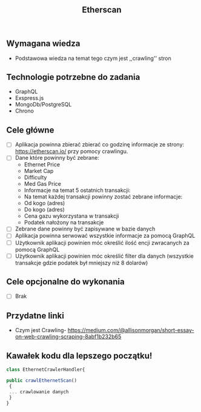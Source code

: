 <h2 align="center">Etherscan</h2>

<br>

## Wymagana wiedza
- Podstawowa wiedza na temat tego czym jest ,,crawling'' stron
 
## Technologie potrzebne do zadania

- GraphQL
- Exspress.js
- MongoDb/PostgreSQL
- Chrono

## Cele główne
* [ ] Aplikacja powinna zbierać zbierać co godzinę informacje ze strony: https://etherscan.io/ przy pomocy crawlingu.
* [ ] Dane które powinny być zebrane:
    - Ethernet Price
    - Market Cap
    - Difficulty
    - Med Gas Price
    - Informacje na temat 5 ostatnich transakcji:
    - Na temat każdej transakcji powinny zostać zebrane informacje:
    - Od kogo (adres)
    - Do kogo (adres)
    - Cena gazu wykorzystana w transakcji
    - Podatek nałożony na transakcje
* [ ] Zebrane dane powinny być zapisywane w bazie danych
* [ ] Aplikacja powinna serwować wszystkie informacje za pomocą GraphQL
* [ ] Użytkownik aplikacji powinien móc określić ilość encji zwracanych za pomocą GraphQL
* [ ] Użytkownik aplikacji powinien móc określić filter dla danych (wszystkie transakcje gdzie podatek był mniejszy niż 8 dolarów)

## Cele opcjonalne do wykonania

* [ ] Brak

## Przydatne linki
- Czym jest Crawling- https://medium.com/@allisonmorgan/short-essay-on-web-crawling-scraping-8abf1b232b65

## Kawałek kodu dla lepszego początku!

```typescript
class EthernetCrawlerHandler{

public crawlEthernetScan()
 {
 ... crawlowanie danych
 }
}
```
